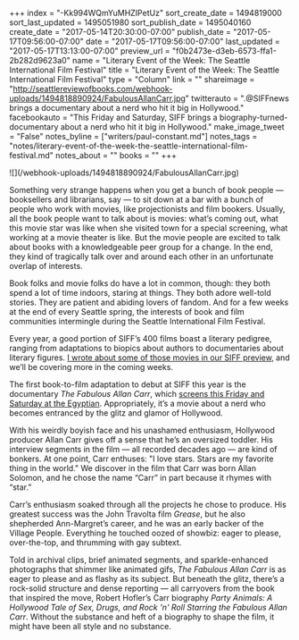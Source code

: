 +++
index = "-Kk994WQmYuMHZIPetUz"
sort_create_date = 1494819000
sort_last_updated = 1495051980
sort_publish_date = 1495040160
create_date = "2017-05-14T20:30:00-07:00"
publish_date = "2017-05-17T09:56:00-07:00"
date = "2017-05-17T09:56:00-07:00"
last_updated = "2017-05-17T13:13:00-07:00"
preview_url = "f0b2473e-d3eb-6573-ffa1-2b282d9623a0"
name = "Literary Event of the Week: The Seattle International Film Festival"
title = "Literary Event of the Week: The Seattle International Film Festival"
type = "Column"
link = ""
shareimage = "http://seattlereviewofbooks.com/webhook-uploads/1494818890924/FabulousAllanCarr.jpg"
twitterauto = ".@SIFFnews brings a documentary about a nerd who hit it big in Hollywood."
facebookauto = "This Friday and Saturday, SIFF brings a biography-turned-documentary about a nerd who hit it big in Hollywood."
make_image_tweet = "False"
notes_byline = ["writers/paul-constant.md"]
notes_tags = "notes/literary-event-of-the-week-the-seattle-international-film-festival.md"
notes_about = ""
books = ""
+++
<p class="image">![](/webhook-uploads/1494818890924/FabulousAllanCarr.jpg)</p>

Something very strange happens when you get a bunch of book people — booksellers and librarians, say — to sit down at a bar with a bunch of people who work with movies, like projectionists and film bookers. Usually, all the book people want to talk about is movies: what’s coming out, what this movie star was like when she visited town for a special screening, what working at a movie theater is like. But the movie people are excited to talk about books with a knowledgeable peer group for a change. In the end, they kind of tragically talk over and around each other in an unfortunate overlap of interests.

Book folks and movie folks do have a lot in common, though: they both spend a lot of time indoors, staring at things. They both adore well-told stories. They are patient and abiding lovers of fandom. And for a few weeks at the end of every Seattle spring, the interests of book and film communities intermingle during the Seattle International Film Festival.

Every year, a good portion of SIFF’s 400 films boast a literary pedigree, ranging from adaptations to biopics about authors to documentaries about literary figures.  [I wrote about some of those movies in our SIFF preview]( http://www.seattlereviewofbooks.com/notes/2017/05/03/a-preview-of-the-seattle-international-film-festivals-most-bookish-offerings/), and we’ll be covering more in the coming weeks.

The first book-to-film adaptation to debut at SIFF this year is the documentary *The Fabulous Allan Carr*, which [screens this Friday and Saturday at the Egyptian]( https://www.siff.net/festival/fabulous-allan-carr-the). Appropriately, it’s a movie about a nerd who becomes entranced by the glitz and glamor of Hollywood. 

With his weirdly boyish face and his unashamed enthusiasm, Hollywood producer Allan Carr gives off a sense that he’s an oversized toddler. His interview segments in the film — all recorded decades ago — are kind of bonkers. At one point, Carr enthuses: "I love stars. Stars are my favorite thing in the world." We discover in the film that Carr was born Allan Solomon, and he chose the name “Carr” in part because it rhymes with “star.”

Carr’s enthusiasm soaked through all the projects he chose to produce. His greatest success was the John Travolta film *Grease*, but he also shepherded Ann-Margret’s career, and he was an early backer of the Village People. Everything he touched oozed of showbiz: eager to please, over-the-top, and thrumming with gay subtext.

Told in archival clips, brief animated segments, and sparkle-enhanced photographs that shimmer like animated gifs, *The Fabulous Allan Carr* is as eager to please and as flashy as its subject. But beneath the glitz, there’s a rock-solid structure and dense reporting — all carryovers from the book that inspired the move, Robert Hofler’s Carr biography *Party Animals: A Hollywood Tale of Sex, Drugs, and Rock 'n' Roll Starring the Fabulous Allan Carr*. Without the substance and heft of a biography to shape the film, it might have been all style and no substance.
